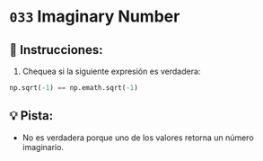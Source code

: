 # `033` Imaginary Number

## 📝 Instrucciones:

1. Chequea si la siguiente expresión es verdadera:

```python
np.sqrt(-1) == np.emath.sqrt(-1)
```

## 💡 Pista:

+ No es verdadera porque uno de los valores retorna un número imaginario.